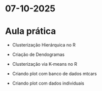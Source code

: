  
# 07-10-2025
# Aula prática

- Clusterização Hierárquica no R
- Criação de Dendogramas

- Clusterização via K-means no R
- Criando plot com banco de dados mtcars
- Criando plot com dados individuais